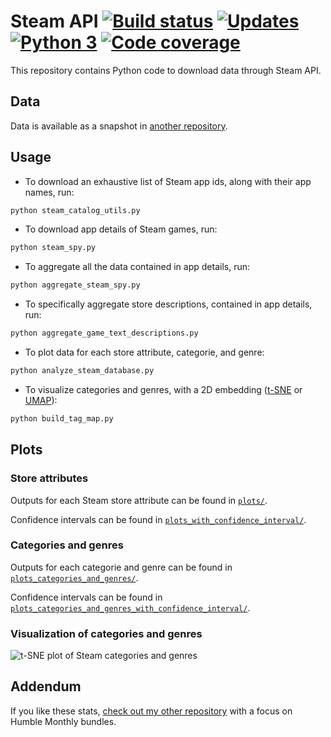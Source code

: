 # Steam API [![Build status][Build image]][Build] [![Updates][Dependency image]][PyUp] [![Python 3][Python3 image]][PyUp] [![Code coverage][Codecov image]][Codecov]

  [Build]: https://travis-ci.org/woctezuma/steam-api
  [Build image]: https://travis-ci.org/woctezuma/steam-api.svg?branch=master

  [PyUp]: https://pyup.io/repos/github/woctezuma/steam-api/
  [Dependency image]: https://pyup.io/repos/github/woctezuma/steam-api/shield.svg
  [Python3 image]: https://pyup.io/repos/github/woctezuma/steam-api/python-3-shield.svg

  [Codecov]: https://codecov.io/gh/woctezuma/steam-api
  [Codecov image]: https://codecov.io/gh/woctezuma/steam-api/branch/master/graph/badge.svg

This repository contains Python code to download data through Steam API.

## Data

Data is available as a snapshot in [another repository](https://github.com/woctezuma/steam-api-data).

## Usage

-   To download an exhaustive list of Steam app ids, along with their app names, run:
```bash
python steam_catalog_utils.py
```

-   To download app details of Steam games, run:
```bash
python steam_spy.py
```

-   To aggregate all the data contained in app details, run:
```bash
python aggregate_steam_spy.py
```

-   To specifically aggregate store descriptions, contained in app details, run:
```bash
python aggregate_game_text_descriptions.py
```

- To plot data for each store attribute, categorie, and genre:

```bash
python analyze_steam_database.py
```

- To visualize categories and genres, with a 2D embedding ([t-SNE](https://en.wikipedia.org/wiki/T-distributed_stochastic_neighbor_embedding) or [UMAP](https://github.com/lmcinnes/umap)):

```bash
python build_tag_map.py
```

## Plots

### Store attributes

Outputs for each Steam store attribute can be found in [`plots/`](https://github.com/woctezuma/steam-api/wiki/Store-attributes).

Confidence intervals can be found in [`plots_with_confidence_interval/`](https://github.com/woctezuma/steam-api/wiki/Store-attributes-with-interval).

### Categories and genres

Outputs for each categorie and genre can be found in [`plots_categories_and_genres/`](https://github.com/woctezuma/steam-api/wiki/Categories).

Confidence intervals can be found in [`plots_categories_and_genres_with_confidence_interval/`](https://github.com/woctezuma/steam-api/wiki/Categories-with-interval).

### Visualization of categories and genres

![t-SNE plot of Steam categories and genres](https://raw.githubusercontent.com/wiki/woctezuma/steam-api/tag_map.png)

## Addendum

If you like these stats, [check out my other repository](https://github.com/woctezuma/humble-monthly) with a focus on Humble Monthly bundles.
